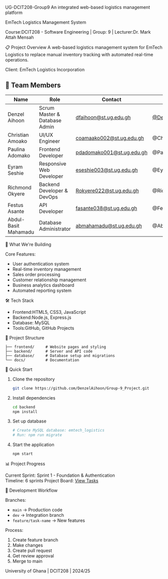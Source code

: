 UG-DCIT208-Group9
An integrated web-based logistics management platform

 EmTech Logistics Management System

Course:DCIT208 - Software Engineering | Group: 9 | Lecturer:Dr. Mark Attah Mensah

📋 Project Overview
A web-based logistics management system for EmTech Logistics to replace manual inventory tracking with automated real-time operations.

Client: EmTech Logistics Incorporation  

## 👥 Team Members

| Name | Role | Contact | GitHub |
|------|------|---------|---------|
| Denzel Aihoon | Scrum Master & Database Admin | dfaihoon@st.ug.edu.gh | [@DenzelAihoon](https://github.com/DenzelAihoon) |
| Christian Amoako | UI/UX Engineer | coamaako002@st.ug.edu.gh | @ChristianAmoako |
| Paulina Adomako | Frontend Developer | pdadomako001@st.ug.edu.gh | @PaulinaDansoa |
| Eyram Seshie | Responsive Web Developer | eseshie003@st.ug.edu.gh | @EyramSeshie |
| Richmond Okyere | Backend Developer & DevOps | Rokyere022@st.ug.edu.gh | @RichmondOkyere |
| Festus Asante | API Developer | fasante038@st.ug.edu.gh | @FestusAsante |
| Abdul-Basit Mahamadu | Database Administrator | abmahamadu@st.ug.edu.gh | @AbdulBasitMahamadu |

 🚀 What We're Building

Core Features:
- User authentication system
- Real-time inventory management
- Sales order processing
- Customer relationship management
- Business analytics dashboard
- Automated reporting system

 🛠️ Tech Stack
- Frontend:HTML5, CSS3, JavaScript
- Backend:Node.js, Express.js
- Database: MySQL
- Tools:GitHub, GitHub Projects

 📁 Project Structure
```
├── frontend/     # Website pages and styling
├── backend/      # Server and API code
├── database/     # Database setup and migrations
└── docs/         # Documentation
```

🚀 Quick Start

1. Clone the repository
   ```bash
   git clone https://github.com/DenzelAihoon/Group-9_Project.git
   ```

2. Install dependencies
   ```bash
   cd backend
   npm install
   ```

3. Set up database
   ```bash
   # Create MySQL database: emtech_logistics
   # Run: npm run migrate
   ```

4. Start the application
   ```bash
   npm start
   ```

 📊 Project Progress

Current Sprint: Sprint 1 - Foundation & Authentication  
Timeline: 6 sprints 
Project Board: [View Tasks](https://github.com/users/DenzelAihoon/projects/1)

 🔄 Development Workflow

Branches:
- `main` → Production code
- `dev` → Integration branch  
- `feature/task-name` → New features

Process:
1. Create feature branch
2. Make changes
3. Create pull request
4. Get review approval
5. Merge to main



University of Ghana | DCIT208 | 2024/25
